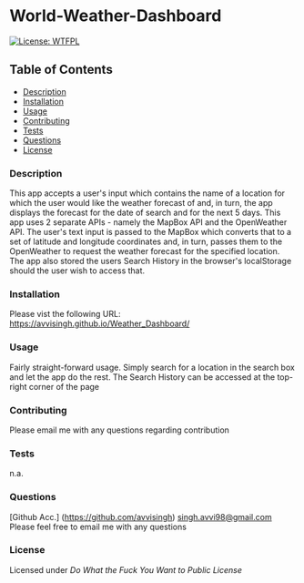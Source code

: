 # World-Weather-Dashboard
[![License: WTFPL](https://img.shields.io/badge/License-WTFPL-brightgreen.svg)](http://www.wtfpl.net/about/)

## Table of Contents
* [Description](###description)
* [Installation](###installation)
* [Usage](###usage)
* [Contributing](###contributing)
* [Tests](###tests)
* [Questions](###questions)
* [License](###license)

### Description
This app accepts a user's input which contains the name of a location for which the user would like the weather forecast of and, in turn, the app displays the forecast for the date of search and for the next 5 days. This app uses 2 separate APIs - namely the MapBox API and the OpenWeather API. The user's text input is passed to the MapBox which converts that to a set of latitude and longitude coordinates and, in turn, passes them to the OpenWeather to request the weather forecast for the specified location. The app also stored the users Search History in the browser's localStorage should the user wish to access that.

### Installation
Please vist the following URL: https://avvisingh.github.io/Weather_Dashboard/

### Usage
Fairly straight-forward usage. Simply search for a location in the search box and let the app do the rest. The Search History can be accessed at the top-right corner of the page

### Contributing
Please email me with any questions regarding contribution

### Tests
n.a.

### Questions
[Github Acc.] (https://github.com/avvisingh)
singh.avvi98@gmail.com
Please feel free to email me with any questions

### License
Licensed under _Do What the Fuck You Want to Public License_